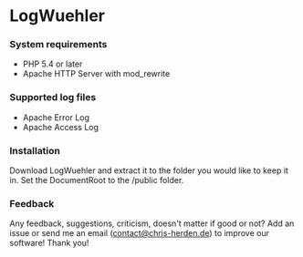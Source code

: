 LogWuehler
==========

### System requirements
+   PHP 5.4 or later
+   Apache HTTP Server with mod_rewrite

### Supported log files
+   Apache Error Log
+   Apache Access Log

### Installation
Download LogWuehler and extract it to the folder you would like to keep it in.
Set the DocumentRoot to the /public folder.

### Feedback
Any feedback, suggestions, criticism, doesn't matter if good or not?
Add an issue or send me an email (contact@chris-herden.de) to improve our software!
Thank you!